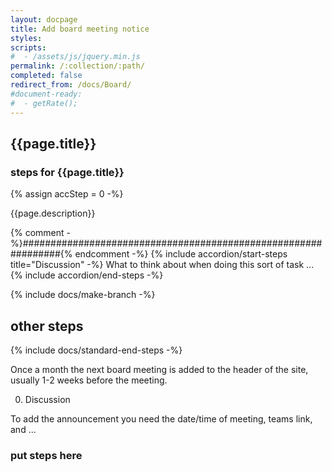 ```yaml
---
layout: docpage
title: Add board meeting notice
styles:
scripts:
#  - /assets/js/jquery.min.js
permalink: /:collection/:path/
completed: false
redirect_from: /docs/Board/
#document-ready:
#  - getRate();
---
```


## {{page.title}}

<h3 class="usa-sr-only">steps for {{page.title}}</h3>
{% assign accStep = 0 -%}

{{page.description}}

{% comment -%}###############################################################{% endcomment -%}
{% include accordion/start-steps title="Discussion" -%}
What to think about when doing this sort of task ...
{% include accordion/end-steps -%}


{% include docs/make-branch -%}


## other steps

{% include docs/standard-end-steps -%}


Once a month the next board meeting is added to the header of the site, usually 1-2 weeks before the meeting.

0. Discussion

To add the announcement you need the date/time of meeting, teams link, and ...

### put steps here
